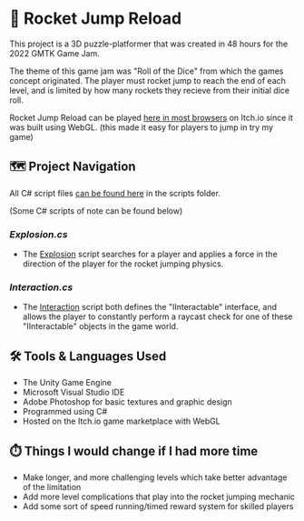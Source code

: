 # 🎲 Rocket Jump Reload
This project is a 3D puzzle-platformer that was created in 48 hours for the 2022 GMTK Game Jam.

The theme of this game jam was "Roll of the Dice" from which the games concept originated. The player must rocket jump to reach the end of each level, and is limited by how many rockets they recieve from their initial dice roll.

Rocket Jump Reload can be played [here in most browsers](https://conlundstedt.itch.io/rocket-jump-reload) on Itch.io since it was built using WebGL. 
(this made it easy for players to jump in try my game)

## 	:world_map: Project Navigation

All C# script files [can be found here](https://github.com/clundstedt225/Rocket-Jump-Reload/tree/main/2022GMTK/Assets/Scripts) in the scripts folder.

(Some C# scripts of note can be found below)

### _Explosion.cs_
- The [Explosion](https://github.com/clundstedt225/Rocket-Jump-Reload/blob/main/2022GMTK/Assets/Scripts/Explosion.cs) script searches for a player and applies a force in the direction of the player for the rocket jumping physics.

### _Interaction.cs_ 
- The [Interaction](https://github.com/clundstedt225/Rocket-Jump-Reload/blob/main/2022GMTK/Assets/Scripts/Interaction.cs) script both defines the "IInteractable" interface, and allows the player to constantly perform a raycast check for one of these "IInteractable" objects in the game world.


## 	:hammer_and_wrench: Tools & Languages Used
- The Unity Game Engine
- Microsoft Visual Studio IDE
- Adobe Photoshop for basic textures and graphic design
- Programmed using C#
- Hosted on the Itch.io game marketplace with WebGL

##	:stopwatch: Things I would change if I had more time
- Make longer, and more challenging levels which take better advantage of the limitation
- Add more level complications that play into the rocket jumping mechanic
- Add some sort of speed running/timed reward system for skilled players
